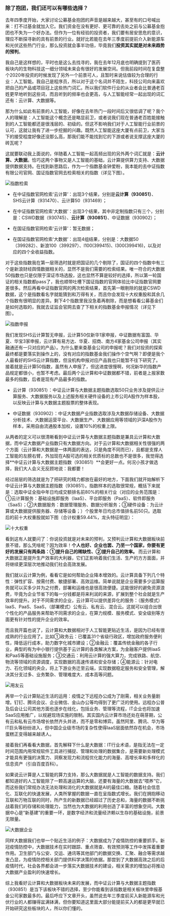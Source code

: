 ### 除了抱团，我们还可以有哪些选择？

去年四季度开始，大家讨论公募基金抱团的声音是越来越大，甚至有的口号喊出来：打不过基金就加入它。我们资金在没有更好、更可靠的去处之前与公募基金抱团也不失为一个好办法。但作为一位有经验的投资者，我们要有居安思危的意识，理应不断探寻新的具有前景的行业。就好比若能在去年三季度前提前介入新能源车和光伏这些热门行业，那么投资就会事半功倍，毕竟我们**投资其实就是对未来趋势的预判**。

我自己是这样想的，平时也是这么去找寻的，我在去年12月底也明确提到了医药板块内的生物科技这一细分领域未来会有很好的发展空间。但我前段时间在复盘整个2020年投资的时候发现了另外一个前景可人，且暂时来说估值较为合理的行业：人工智能。我自己是程序员，所以对于这个名词并不陌生，科技公司向来喜欢把自己的产品或项目冠上这些热门词汇。所以我们软件行业的从业者会比普通老百姓更早地听到这些词，而且听到的频率也会更高，与人工智能经常一起出现的词汇还有：云计算、大数据等。

那为什么如此有前景的人工智能，好像在去年热门一段时间后又很低调了呢？我个人的理解是：人工智能这个概念还是略显前卫，或者说我们现在普通老百姓能接触到的人工智能都还是很浅层的、初级的。但这不影响我们对于人工智能行业前景的认可，这就让我有了进一步挖掘的兴趣。既然人工智能这座大厦有点前卫，大家当下的接受程度好像还没那么高，那我们能不能找到它的下游或者说支撑这座大厦的砖瓦呢？

这就要联动我上面说的，伴随着人工智能一起高频出现的另外两个词汇就是：**云计算、大数据**。恰巧这两个事物又是人工智能的基础，云计算提供算力支持、大数据提供数据支持。在找到新思路后，作为一个指数基金钟爱粉，我本能的去中证指数有限公司官网、国证指数官网去检索相关的指数（详见下图）。

![指数检索](../img/yfd-yjsdsj-1.jpg)

- 在中证指数官网检索‘云计算’：出现3个结果，分别是**云计算（930851）**、SHS云计算（931470）、云计算50（931469）；

- 在中证指数官网检索‘大数据’：出现3个结果，其中非定制指数只有三个，分别是：CSWD数据（930745）、**云计算（930851）**、中证数据（930902）；

- 在国证指数官网检索‘云计算’：暂无数据；

- 在国证指数官网检索‘大数据’：出现4组结果，分别是：大数据50（399282）、新浪100（399297）、l100(399415)、l300(399416)，以及对应的四个全收益指数。

对于这些指数我在第一层筛选时就是把国证的几个剔除了，国证的四个指数中有三个是新浪财经舆情数据相关的，显然不是我们需要的检索结果。唯一符合的大数据50指数也只是仅限于深证市场选股，这也显然不算是较好的选择，所以第一轮国证的相关指数都pass了，我也顺带吐槽下国证指数的官网体验比中证指数官网要差很多。然后再看中证指数官网的两次检索结果，首先第一眼剔除的就是CSWD数据，这个是指数看名字就能猜到和万得有关，而且你会发现十大权重股和其余几个指数有很明显的差异。剩下4个指数里我没急着再剔除，而是想看看公募基金们是如何选取的，我就去证监会官网去查了下相关的指数基金申报情况（详见下图）。

![指数申报](../img/yfd-yjsdsj-2.jpg)

我们发现SHS云计算暂无申报，云计算50仅新华1家申报，中证数据有富国、华夏、华宝3家申报，云计算有易方达、华夏、招商、南方4家基金公司申报（其实融通还有一只对应的产品）。为什么要来查基金公司的申报呢？我们对投资的探索最终都是要落实到操作上的，没有对应的指数基金我们操作个空气啊？即便是我个人最看好的SHS云计算指数，但没机构申报对应产品我也只能暂不往下研究了。接着就是云计算50指数，虽然有人申报了，但这进度很慢啊，何况新华的指数产品规定都很小，也暂不考虑。最后两个云计算和中证数据都不错，前者是上报家数最多的指数，后者是现有产品最多的指数。

- 云计算（930851）：中证云计算与大数据主题指数选取50只业务涉及提供云计算服务、大数据服务以及上述服务相关硬件设备的上市公司A股作为样本股，以反映云计算与大数据主题股票的整体表现。

- 中证数据（930902）：中证大数据产业指数选取涉及大数据存储设备、大数据分析技术、大数据运营平台、大数据生产、大数据应用等领域的沪深A股作为样本，采用自由流通股本加权，设置10%的权重上限。

从两者的定义可以很清晰看到中证云计算与大数据主题指数是兼具云计算和大数据，而中证大数据产业指数只有大数据方向。对于云计算和大数据相关性很强的两个方面（云计算和大数据是一体两面的表达，只是角度不同而已），且都是支撑人工智能的左膀右臂，外加现在A股可选的相关优质标的总数也不是很多，我觉得选择**中证云计算与大数据主题指数（930851）**会更好一点。何况小孩才做选择，我们大人会义无反顾地说：我都要！

经过层层的筛选就是为了把研究的精力都放在最好的地方，下面我们就开始解析下中证云计算与大数据主题指数（930851）。指数样本的选取很常规，概括下来就是：选取中证全指中年日均成交额排名前80%的相关行业（对应的业务范围是：①云计算服务：基础设施即服务（IaaS）、平台即服务（PaaS）、软件即服务（SaaS）；②大数据服务：数据管理服务、数据分析服务；③硬件设备：为云计算或大数据提供服务器、存储等设备；）个股里年日均总市值排名前50只。选取后的前十大权重股就如下图（合计权重59.44%，龙头特征明显）：

![十大权重](../img/yfd-yjsdsj-3.png)

看到这有人就要问了：你说投资就是对未来的预判，又预判云计算和大数据板块前景不错，那么凭啥呢？因为效率！**个人也好、企业也罢、乃至一个国家，你要有更好的发展只有两条路：①提升自己的稀缺性、②提升自己的效率。** 而云计算和大数据正是提升生产效率的大利器，它们正影响着我们生活、生产的方方面面，并将继续更深层次地推动我们社会高效发展。

我们就以云计算为例，看看它是如何帮助企业降本增效的。云计算具备下列几个特性：弹性扩容、按需付费、敏捷部署、高效运维。简单说就是企业需要多少运算服务就可以买多少并为之付费，部署和运维也是很高效便捷。这能很好的避免资源浪费，毕竟为企业节省下的每一分钱都是将来利润的来源，扩展到整个社会就是生产效率的提升。对于不同需求的企业，云计算可以提供差异化的服务：（服务模式）IaaS、PaaS、SaaS，（部署模式）公有云、私有云、混合云。这就可以组合出很个性化的产品服务来帮助不同需求的企业，在算力规模、服务模式、安全级别等方面更有针对性的提升企业的效率。

而且我开篇也说了，云计算和大数据相对于人工智能更贴近生活，是因为已经有很成熟的行业应用了。比如①政务云：已覆盖31个省级行政区，增加政府服务便利性，降低运行成本，助力数字化城市建设；②金融云：覆盖传统金融的各子行业，典型的有为中小银行提供基于云计算的各类解决方案，为金融客户提供IaaS和PaaS等基础设施服务；③交通云：利用云计算的强大算力，完成铁路、航空、物流等领域的资源调度，实现数据的高速传递和安全存储；④能源云：针对电力、石化领域的央企，将上下游业务迁至云端，实现数据稳定服务和安全管理，解决其分支过多、业务繁杂、管理难度大、成本高等问题。

![用友云](../img/yfd-yjsdsj-5.png)

再举一个云计算贴近生活的运用：疫情之下远程办公成为了刚需，相关业务量剧增。钉钉、腾讯会议、企业微信、金山办公等均得到了更广泛的使用。远程办公普及后会让公司其他方面也逐步在线化，包括业务、管理等流程，IT企业也将加速SaaS应用推广，以规避现场实施的限制。其实国内云计算市场还处在萌芽期，公有云和私有云市场增长依然齐头并进，而不是零和博弈。虽然阿里、腾讯、华为等IT巨头等纷纷进入，但中国企业级市场的复杂性使得IaaS层面依然存在机会，市场蛋糕正变得越来越诱人。

接着我们再看看大数据，首先解释下什么是大数据：IT行业术语，是指无法在一定时间范围内用常规软件工具进行捕捉、管理和处理的数据集合，是需要新处理模式才能具有更强的决策力、洞察发现力和流程优化能力的海量、高增长率和多样化的信息资产（引自百度百科）。

如果说云计算是人工智能的算力支持，那么大数据就是人工智能的数据支持。我们都知道好的人工智能除了一颗高速运算的大脑，还要有海量的大数据去“喂养”它，而这些我们常规办法无法处理和消化的大数据就是AI的最佳口粮。随着社会信息化、互联化的快速发展，人类所掌握的数据一直在呈指数式增长。我们在拥抱移动互联和万物互联的同时，所产生的新数据已经超过了历史总和，海量的数据不断挑战着我们的存储和处理能力，当然也为大数据的利用创造了丰富的想象空间。大数据中心是“新基建”的重要一环，是数字经济和流量经济赖以生存的基础设施，前景无限量。

![大数据企业](../img/yfd-yjsdsj-4.png)

同样大数据我们也举一个贴近生活的例子：大数据成为了疫情防控的重要抓手。新冠疫情防控中，大数据技术在实时跟踪、重点筛查、有效预测等工作中发挥着重要作用。卫生部门与公安、交运、通讯等其他部门的数据交换、汇聚、融合等需求越发凸显，为疫情防控相关部门提供科学决策的依据。那尝到了大数据高效之后的后疫情时代，社会各界都会进一步落实大数据技术的建设，相关需求的增加必将推动大数据产业盈利的快速增长。

综上我看好云计算和大数据板块未来的发展，而中证云计算与大数据主题指数（930851）是当下该板块不错的选择，至少你能看到该指数是相关板块里申报基金公司家数最多的。最后呼应下文章开头，虽然说去年三季度前买入新能源车和光伏行业的人都赚得盆满钵满，但你要知道这里面大部分能提前买入的都是更早就已开始研究这些板块的人，所以你们懂的。
